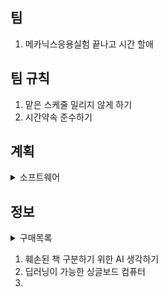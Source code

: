## 팀
1. 메카닉스응용실험 끝나고 시간 할애
## 팀 규칙
1. 맡은 스케줄 밀리지 않게 하기 
2. 시간약속 준수하기
## 계획
<details>
  <summary>소프트웨어</summary>
 </br>
　1주차 - 데이터 다루기, 회귀알고리즘과 모델 규제(혼자 공부하는 머신러닝 + 딥러닝) </br>
　2주차 - 다양한 분류 알고림즘, 트리 알고리즘(혼자 공부하는 머신러닝 + 딥러닝) </br>
　3주차 - 비지도 학습 (혼자 공부하는 머신러닝 + 딥러닝) </br>
　4주차 -  </br>
　5주차 - </br>
　6주차 - </br>
　7주차 - </br>
　8주차 - </br>

</details>

## 정보

<details>
  <summary>구매목록</summary>
  1. jetson orin nano developer-kit </br>
  2. 카메라 </br>
</details>

1. 훼손된 책 구분하기 위한 AI 생각하기
2. 딥러닝이 가능한 싱글보드 컴퓨터
3. 
